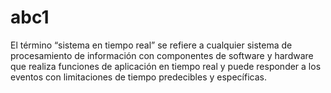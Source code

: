 # abc1
El término “sistema en tiempo real” se refiere a cualquier sistema de procesamiento de información con componentes de software y hardware que realiza funciones de aplicación en tiempo real y puede responder a los eventos con limitaciones de tiempo predecibles y específicas.

